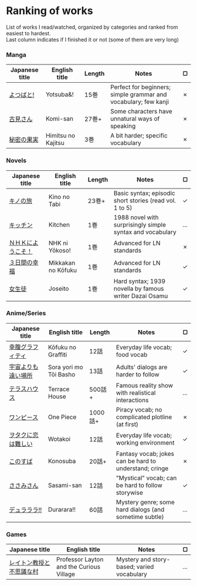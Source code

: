 # Ranking of works

List of works I read/watched, organized by categories and ranked from easiest to hardest.<br>
Last column indicates if I finished it or not (some of them are very long)

### Manga

| Japanese title | English title | Length | Notes | ▢
| ----------- | ----------- | ----------- | ----------- | -----------
| [よつばと!](https://anilist.co/manga/30104/) | Yotsuba&! | 15巻 | Perfect for beginners; simple grammar and vocabulary; few kanji | ✗
| [古見さん](https://anilist.co/manga/97852/) | Komi-san | 27巻+ | Some characters have unnatural ways of speaking | ✗
| [秘密の果実](https://anilist.co/manga/116835/) | Himitsu no Kajitsu | 3巻 | A bit harder; specific vocabulary | ✗

### Novels

| Japanese title | English title | Length | Notes | ▢
| ----------- | ----------- | ----------- | ----------- | -----------
| [キノの旅](https://anilist.co/manga/30399/the-Beautiful-World/) | Kino no Tabi | 23巻+ | Basic syntax; episodic short stories (read vol. 1 to 5) | ✓
| [キッチン](https://www.goodreads.com/book/show/50144.Kitchen) | Kitchen | 1巻 | 1988 novel with surprisingly simple syntax and vocabulary | ...
| [ＮＨＫにようこそ！](https://anilist.co/manga/35249/) | NHK ni Yōkoso! | 1巻 | Advanced for LN standards | ✗
| [３日間の幸福](https://anilist.co/manga/98361/) | Mikkakan no Kōfuku | 1巻 | Advanced for LN standards | ✓
| [女生徒](https://www.goodreads.com/book/show/17854977-joseito) | Joseito | 1巻 | Hard syntax; 1939 novella by famous writer Dazai Osamu | ✓

### Anime/Series

| Japanese title | English title | Length | Notes | ▢
| ----------- | ----------- | ----------- | ----------- | -----------
| [幸腹グラフィティ](https://anilist.co/anime/20744/) | Kōfuku no Graffiti | 12話 | Everyday life vocab; food vocab | ✓
| [宇宙よりも遠い場所](https://anilist.co/anime/99426/) | Sora yori mo Tōi Basho | 13話 | Adults' dialogs are harder to follow | ✓
| [テラスハウス](https://en.wikipedia.org/wiki/Terrace_House) | Terrace House | 500話+ | Famous reality show with realistical interactions | ...
| [ワンピース](https://anilist.co/anime/21/ONE-PIECE/) | One Piece | 1000話+ | Piracy vocab; no complicated plotline (at first) | ✗
| [ヲタクに恋は難しい](https://anilist.co/anime/99578/) | Wotakoi | 12話 | Everyday life vocab; working environment | ✓
| [このすば](https://anilist.co/anime/21202/) | Konosuba | 20話+ | Fantasy vocab; jokes can be hard to understand; cringe | ✗
| [ささみさん](https://anilist.co/anime/14515/) | Sasami-san | 12話 | "Mystical" vocab; can be hard to follow storywise | ✓
| [デュラララ!!](https://anilist.co/anime/6746/) | Durarara!! | 60話 | Mystery genre; some hard dialogs (and sometime subtle) | ...

### Games

| Japanese title | English title | Notes | ▢
| ----------- | ----------- | ----------- | -----------
| [レイトン教授と不思議な村](https://ja.wikipedia.org/wiki/%E3%83%AC%E3%82%A4%E3%83%88%E3%83%B3%E6%95%99%E6%8E%88%E3%81%A8%E4%B8%8D%E6%80%9D%E8%AD%B0%E3%81%AA%E7%94%BA) | Professor Layton and the Curious Village | Mystery and story-based; varied vocabulary | ...
